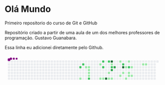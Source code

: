 # Olá Mundo
 Primeiro repositorio do curso de Git e GitHub

Repositório criado a partir de uma aula de um dos melhores professores de programação. Gustavo Guanabara. 

Essa linha eu adicionei diretamente pelo Github.

<svg viewBox="-16 -32 880 192" width="880" height="192" xmlns="http://www.w3.org/2000/svg"><style>@keyframes c0{64.88%{fill:var(--c2)}64.9%,to{fill:var(--ce)}}@keyframes c1{16.88%{fill:var(--c1)}16.9%,to{fill:var(--ce)}}@keyframes c2{63.99%{fill:var(--c2)}64.01%,to{fill:var(--ce)}}@keyframes c3{13.32%{fill:var(--c1)}13.34%,to{fill:var(--ce)}}@keyframes c4{13.77%{fill:var(--c1)}13.79%,to{fill:var(--ce)}}@keyframes c5{14.21%{fill:var(--c1)}14.23%,to{fill:var(--ce)}}@keyframes c6{14.66%{fill:var(--c1)}14.68%,to{fill:var(--ce)}}@keyframes c7{15.1%{fill:var(--c1)}15.12%,to{fill:var(--ce)}}@keyframes c8{67.99%{fill:var(--c2)}68.01%,to{fill:var(--ce)}}@keyframes c9{37.32%{fill:var(--c1)}37.34%,to{fill:var(--ce)}}@keyframes ca{20.88%{fill:var(--c1)}20.9%,to{fill:var(--ce)}}@keyframes cb{59.55%{fill:var(--c2)}59.57%,to{fill:var(--ce)}}@keyframes cc{60.43%{fill:var(--c2)}60.45%,to{fill:var(--ce)}}@keyframes cd{21.32%{fill:var(--c1)}21.34%,to{fill:var(--ce)}}@keyframes ce{81.32%{fill:var(--c4)}81.34%,to{fill:var(--ce)}}@keyframes cf{58.66%{fill:var(--c2)}58.68%,to{fill:var(--ce)}}@keyframes cg{23.1%{fill:var(--c1)}23.12%,to{fill:var(--ce)}}@keyframes ch{24.88%{fill:var(--c1)}24.9%,to{fill:var(--ce)}}@keyframes ci{77.77%{fill:var(--c4)}77.79%,to{fill:var(--ce)}}@keyframes cj{35.55%{fill:var(--c1)}35.57%,to{fill:var(--ce)}}@keyframes ck{57.32%{fill:var(--c2)}57.34%,to{fill:var(--ce)}}@keyframes cl{72.88%{fill:var(--c3)}72.9%,to{fill:var(--ce)}}@keyframes cm{24.43%{fill:var(--c1)}24.45%,to{fill:var(--ce)}}@keyframes cn{73.77%{fill:var(--c3)}73.79%,to{fill:var(--ce)}}@keyframes co{33.77%{fill:var(--c1)}33.79%,to{fill:var(--ce)}}@keyframes cp{27.1%{fill:var(--c1)}27.12%,to{fill:var(--ce)}}@keyframes cq{55.1%{fill:var(--c2)}55.12%,to{fill:var(--ce)}}@keyframes cr{75.1%{fill:var(--c4)}75.12%,to{fill:var(--ce)}}@keyframes cs{27.99%{fill:var(--c1)}28.01%,to{fill:var(--ce)}}@keyframes ct{43.55%{fill:var(--c1)}43.57%,to{fill:var(--ce)}}@keyframes cu{45.32%{fill:var(--c1)}45.34%,to{fill:var(--ce)}}@keyframes cv{32.43%{fill:var(--c1)}32.45%,to{fill:var(--ce)}}@keyframes cw{53.77%{fill:var(--c2)}53.79%,to{fill:var(--ce)}}@keyframes cx{28.88%{fill:var(--c1)}28.9%,to{fill:var(--ce)}}@keyframes cy{29.32%{fill:var(--c1)}29.34%,to{fill:var(--ce)}}@keyframes cz{31.1%{fill:var(--c1)}31.12%,to{fill:var(--ce)}}@keyframes c10{29.77%{fill:var(--c1)}29.79%,to{fill:var(--ce)}}@keyframes c11{50.21%{fill:var(--c1)}50.23%,to{fill:var(--ce)}}@keyframes c12{50.66%{fill:var(--c1)}50.68%,to{fill:var(--ce)}}@keyframes u0{13.32%{transform:scale(0,1)}13.34%,13.77%{transform:scale(.04,1)}13.79%,14.21%{transform:scale(.08,1)}14.23%,14.66%{transform:scale(.12,1)}14.68%,15.1%{transform:scale(.16,1)}15.12%,16.88%{transform:scale(.2,1)}16.9%,20.88%{transform:scale(.24,1)}20.9%,21.32%{transform:scale(.28,1)}21.34%,23.1%{transform:scale(.32,1)}23.12%,24.43%{transform:scale(.36,1)}24.45%,24.88%{transform:scale(.4,1)}24.9%,27.1%{transform:scale(.44,1)}27.12%,27.99%{transform:scale(.48,1)}28.01%,28.88%{transform:scale(.52,1)}28.9%,29.32%{transform:scale(.56,1)}29.34%,29.77%{transform:scale(.6,1)}29.79%,31.1%{transform:scale(.64,1)}31.12%,32.43%{transform:scale(.68,1)}32.45%,33.77%{transform:scale(.72,1)}33.79%,35.55%{transform:scale(.76,1)}35.57%,37.32%{transform:scale(.8,1)}37.34%,43.55%{transform:scale(.84,1)}43.57%,45.32%{transform:scale(.88,1)}45.34%,50.21%{transform:scale(.92,1)}50.23%,50.66%{transform:scale(.96,1)}50.68%,to{transform:scale(1,1)}}@keyframes u1{53.77%{transform:scale(0,1)}53.79%,55.1%{transform:scale(.11,1)}55.12%,57.32%{transform:scale(.22,1)}57.34%,58.66%{transform:scale(.33,1)}58.68%,59.55%{transform:scale(.44,1)}59.57%,60.43%{transform:scale(.56,1)}60.45%,63.99%{transform:scale(.67,1)}64.01%,64.88%{transform:scale(.78,1)}64.9%,67.99%{transform:scale(.89,1)}68.01%,to{transform:scale(1,1)}}@keyframes u2{72.88%{transform:scale(0,1)}72.9%,73.77%{transform:scale(.5,1)}73.79%,to{transform:scale(1,1)}}@keyframes u3{75.1%{transform:scale(0,1)}75.12%,77.77%{transform:scale(.33,1)}77.79%,81.32%{transform:scale(.67,1)}81.34%,to{transform:scale(1,1)}}@keyframes s0{0%,99.56%{transform:translate(0,-16px)}.44%{transform:translate(0,0)}12.44%{transform:translate(432px,0)}13.33%{transform:translate(432px,32px)}13.78%,66.22%{transform:translate(448px,32px)}15.11%{transform:translate(448px,80px)}16.44%{transform:translate(400px,80px)}16.89%{transform:translate(400px,96px)}17.78%{transform:translate(432px,96px)}18.22%{transform:translate(432px,80px)}20.44%{transform:translate(512px,80px)}20.89%{transform:translate(512px,96px)}21.33%,70.22%{transform:translate(528px,96px)}21.78%,70.67%{transform:translate(528px,80px)}22.67%,25.33%{transform:translate(560px,80px)}23.11%{transform:translate(560px,64px)}23.56%{transform:translate(576px,64px)}24.44%{transform:translate(576px,96px)}24.89%{transform:translate(560px,96px)}27.56%{transform:translate(640px,80px)}28%{transform:translate(640px,64px)}28.89%{transform:translate(672px,64px)}29.33%{transform:translate(672px,80px)}29.78%{transform:translate(688px,80px)}32%{transform:translate(688px,0)}34.67%{transform:translate(592px,0)}35.11%{transform:translate(592px,16px)}37.33%,61.33%{transform:translate(512px,16px)}38.22%{transform:translate(512px,-16px)}42.22%{transform:translate(656px,-16px)}45.33%{transform:translate(656px,96px)}48%{transform:translate(752px,96px)}50.22%{transform:translate(752px,16px)}50.67%{transform:translate(768px,16px)}51.11%{transform:translate(768px,32px)}53.78%{transform:translate(672px,32px)}54.22%{transform:translate(672px,16px)}56.89%{transform:translate(576px,16px)}57.33%{transform:translate(576px,32px)}57.78%{transform:translate(560px,32px)}58.67%{transform:translate(560px,0)}59.56%{transform:translate(528px,0)}60.44%{transform:translate(528px,32px)}60.89%{transform:translate(512px,32px)}64.44%{transform:translate(400px,16px)}64.89%{transform:translate(400px,32px)}68%{transform:translate(448px,96px)}72%{transform:translate(576px,80px)}72.89%{transform:translate(576px,48px)}73.33%{transform:translate(592px,48px)}73.78%{transform:translate(592px,32px)}75.11%{transform:translate(640px,32px)}76%{transform:translate(640px,0)}78.67%{transform:translate(544px,0)}81.33%{transform:translate(544px,96px)}92%{transform:translate(160px,96px)}92.89%{transform:translate(160px,64px)}93.78%{transform:translate(128px,64px)}94.22%{transform:translate(128px,48px)}94.67%{transform:translate(112px,48px)}95.11%{transform:translate(112px,32px)}96.44%{transform:translate(64px,32px)}97.78%{transform:translate(64px,-16px)}}@keyframes s1{0%,99.56%{transform:translate(16px,-16px)}.44%{transform:translate(0,-16px)}.89%{transform:translate(0,0)}12.89%{transform:translate(432px,0)}13.78%{transform:translate(432px,32px)}14.22%,66.67%{transform:translate(448px,32px)}15.56%{transform:translate(448px,80px)}16.89%{transform:translate(400px,80px)}17.33%{transform:translate(400px,96px)}18.22%{transform:translate(432px,96px)}18.67%{transform:translate(432px,80px)}20.89%{transform:translate(512px,80px)}21.33%{transform:translate(512px,96px)}21.78%,70.67%{transform:translate(528px,96px)}22.22%,71.11%{transform:translate(528px,80px)}23.11%,25.78%{transform:translate(560px,80px)}23.56%{transform:translate(560px,64px)}24%{transform:translate(576px,64px)}24.89%{transform:translate(576px,96px)}25.33%{transform:translate(560px,96px)}28%{transform:translate(640px,80px)}28.44%{transform:translate(640px,64px)}29.33%{transform:translate(672px,64px)}29.78%{transform:translate(672px,80px)}30.22%{transform:translate(688px,80px)}32.44%{transform:translate(688px,0)}35.11%{transform:translate(592px,0)}35.56%{transform:translate(592px,16px)}37.78%,61.78%{transform:translate(512px,16px)}38.67%{transform:translate(512px,-16px)}42.67%{transform:translate(656px,-16px)}45.78%{transform:translate(656px,96px)}48.44%{transform:translate(752px,96px)}50.67%{transform:translate(752px,16px)}51.11%{transform:translate(768px,16px)}51.56%{transform:translate(768px,32px)}54.22%{transform:translate(672px,32px)}54.67%{transform:translate(672px,16px)}57.33%{transform:translate(576px,16px)}57.78%{transform:translate(576px,32px)}58.22%{transform:translate(560px,32px)}59.11%{transform:translate(560px,0)}60%{transform:translate(528px,0)}60.89%{transform:translate(528px,32px)}61.33%{transform:translate(512px,32px)}64.89%{transform:translate(400px,16px)}65.33%{transform:translate(400px,32px)}68.44%{transform:translate(448px,96px)}72.44%{transform:translate(576px,80px)}73.33%{transform:translate(576px,48px)}73.78%{transform:translate(592px,48px)}74.22%{transform:translate(592px,32px)}75.56%{transform:translate(640px,32px)}76.44%{transform:translate(640px,0)}79.11%{transform:translate(544px,0)}81.78%{transform:translate(544px,96px)}92.44%{transform:translate(160px,96px)}93.33%{transform:translate(160px,64px)}94.22%{transform:translate(128px,64px)}94.67%{transform:translate(128px,48px)}95.11%{transform:translate(112px,48px)}95.56%{transform:translate(112px,32px)}96.89%{transform:translate(64px,32px)}98.22%{transform:translate(64px,-16px)}}@keyframes s2{0%,99.56%{transform:translate(32px,-16px)}.89%{transform:translate(0,-16px)}1.33%{transform:translate(0,0)}13.33%{transform:translate(432px,0)}14.22%{transform:translate(432px,32px)}14.67%,67.11%{transform:translate(448px,32px)}16%{transform:translate(448px,80px)}17.33%{transform:translate(400px,80px)}17.78%{transform:translate(400px,96px)}18.67%{transform:translate(432px,96px)}19.11%{transform:translate(432px,80px)}21.33%{transform:translate(512px,80px)}21.78%{transform:translate(512px,96px)}22.22%,71.11%{transform:translate(528px,96px)}22.67%,71.56%{transform:translate(528px,80px)}23.56%,26.22%{transform:translate(560px,80px)}24%{transform:translate(560px,64px)}24.44%{transform:translate(576px,64px)}25.33%{transform:translate(576px,96px)}25.78%{transform:translate(560px,96px)}28.44%{transform:translate(640px,80px)}28.89%{transform:translate(640px,64px)}29.78%{transform:translate(672px,64px)}30.22%{transform:translate(672px,80px)}30.67%{transform:translate(688px,80px)}32.89%{transform:translate(688px,0)}35.56%{transform:translate(592px,0)}36%{transform:translate(592px,16px)}38.22%,62.22%{transform:translate(512px,16px)}39.11%{transform:translate(512px,-16px)}43.11%{transform:translate(656px,-16px)}46.22%{transform:translate(656px,96px)}48.89%{transform:translate(752px,96px)}51.11%{transform:translate(752px,16px)}51.56%{transform:translate(768px,16px)}52%{transform:translate(768px,32px)}54.67%{transform:translate(672px,32px)}55.11%{transform:translate(672px,16px)}57.78%{transform:translate(576px,16px)}58.22%{transform:translate(576px,32px)}58.67%{transform:translate(560px,32px)}59.56%{transform:translate(560px,0)}60.44%{transform:translate(528px,0)}61.33%{transform:translate(528px,32px)}61.78%{transform:translate(512px,32px)}65.33%{transform:translate(400px,16px)}65.78%{transform:translate(400px,32px)}68.89%{transform:translate(448px,96px)}72.89%{transform:translate(576px,80px)}73.78%{transform:translate(576px,48px)}74.22%{transform:translate(592px,48px)}74.67%{transform:translate(592px,32px)}76%{transform:translate(640px,32px)}76.89%{transform:translate(640px,0)}79.56%{transform:translate(544px,0)}82.22%{transform:translate(544px,96px)}92.89%{transform:translate(160px,96px)}93.78%{transform:translate(160px,64px)}94.67%{transform:translate(128px,64px)}95.11%{transform:translate(128px,48px)}95.56%{transform:translate(112px,48px)}96%{transform:translate(112px,32px)}97.33%{transform:translate(64px,32px)}98.67%{transform:translate(64px,-16px)}}@keyframes s3{0%,99.56%{transform:translate(48px,-16px)}1.33%{transform:translate(0,-16px)}1.78%{transform:translate(0,0)}13.78%{transform:translate(432px,0)}14.67%{transform:translate(432px,32px)}15.11%,67.56%{transform:translate(448px,32px)}16.44%{transform:translate(448px,80px)}17.78%{transform:translate(400px,80px)}18.22%{transform:translate(400px,96px)}19.11%{transform:translate(432px,96px)}19.56%{transform:translate(432px,80px)}21.78%{transform:translate(512px,80px)}22.22%{transform:translate(512px,96px)}22.67%,71.56%{transform:translate(528px,96px)}23.11%,72%{transform:translate(528px,80px)}24%,26.67%{transform:translate(560px,80px)}24.44%{transform:translate(560px,64px)}24.89%{transform:translate(576px,64px)}25.78%{transform:translate(576px,96px)}26.22%{transform:translate(560px,96px)}28.89%{transform:translate(640px,80px)}29.33%{transform:translate(640px,64px)}30.22%{transform:translate(672px,64px)}30.67%{transform:translate(672px,80px)}31.11%{transform:translate(688px,80px)}33.33%{transform:translate(688px,0)}36%{transform:translate(592px,0)}36.44%{transform:translate(592px,16px)}38.67%,62.67%{transform:translate(512px,16px)}39.56%{transform:translate(512px,-16px)}43.56%{transform:translate(656px,-16px)}46.67%{transform:translate(656px,96px)}49.33%{transform:translate(752px,96px)}51.56%{transform:translate(752px,16px)}52%{transform:translate(768px,16px)}52.44%{transform:translate(768px,32px)}55.11%{transform:translate(672px,32px)}55.56%{transform:translate(672px,16px)}58.22%{transform:translate(576px,16px)}58.67%{transform:translate(576px,32px)}59.11%{transform:translate(560px,32px)}60%{transform:translate(560px,0)}60.89%{transform:translate(528px,0)}61.78%{transform:translate(528px,32px)}62.22%{transform:translate(512px,32px)}65.78%{transform:translate(400px,16px)}66.22%{transform:translate(400px,32px)}69.33%{transform:translate(448px,96px)}73.33%{transform:translate(576px,80px)}74.22%{transform:translate(576px,48px)}74.67%{transform:translate(592px,48px)}75.11%{transform:translate(592px,32px)}76.44%{transform:translate(640px,32px)}77.33%{transform:translate(640px,0)}80%{transform:translate(544px,0)}82.67%{transform:translate(544px,96px)}93.33%{transform:translate(160px,96px)}94.22%{transform:translate(160px,64px)}95.11%{transform:translate(128px,64px)}95.56%{transform:translate(128px,48px)}96%{transform:translate(112px,48px)}96.44%{transform:translate(112px,32px)}97.78%{transform:translate(64px,32px)}99.11%{transform:translate(64px,-16px)}}:root{--cb:#1b1f230a;--cs:purple;--ce:#ebedf0;--c0:#ebedf0;--c1:#9be9a8;--c2:#40c463;--c3:#30a14e;--c4:#216e39}@media (prefers-color-scheme:dark){:root{--cb:#1b1f230a;--cs:purple;--ce:#161b22;--c1:#01311f;--c2:#034525;--c3:#0f6d31;--c4:#00c647}}.c{shape-rendering:geometricPrecision;rx:2;ry:2;fill:var(--ce);stroke-width:1px;stroke:var(--cb);animation:none 22500ms linear infinite}.c.c0{fill:var(--c2);animation-name:c0}.c.c1{fill:var(--c1);animation-name:c1}.c.c2{fill:var(--c2);animation-name:c2}.c.c3,.c.c4{fill:var(--c1);animation-name:c3}.c.c4{animation-name:c4}.c.c5,.c.c6,.c.c7{fill:var(--c1);animation-name:c5}.c.c6,.c.c7{animation-name:c6}.c.c7{animation-name:c7}.c.c8{fill:var(--c2);animation-name:c8}.c.c9,.c.ca{fill:var(--c1);animation-name:c9}.c.ca{animation-name:ca}.c.cb,.c.cc{fill:var(--c2);animation-name:cb}.c.cc{animation-name:cc}.c.cd{fill:var(--c1);animation-name:cd}.c.ce{fill:var(--c4);animation-name:ce}.c.cf{fill:var(--c2);animation-name:cf}.c.cg,.c.ch{fill:var(--c1);animation-name:cg}.c.ch{animation-name:ch}.c.ci{fill:var(--c4);animation-name:ci}.c.cj{fill:var(--c1);animation-name:cj}.c.ck{fill:var(--c2);animation-name:ck}.c.cl{fill:var(--c3);animation-name:cl}.c.cm{fill:var(--c1);animation-name:cm}.c.cn{fill:var(--c3);animation-name:cn}.c.co,.c.cp{fill:var(--c1);animation-name:co}.c.cp{animation-name:cp}.c.cq{fill:var(--c2);animation-name:cq}.c.cr{fill:var(--c4);animation-name:cr}.c.cs{fill:var(--c1);animation-name:cs}.c.ct,.c.cu,.c.cv{fill:var(--c1);animation-name:ct}.c.cu,.c.cv{animation-name:cu}.c.cv{animation-name:cv}.c.cw{fill:var(--c2);animation-name:cw}.c.cx,.c.cy,.c.cz{fill:var(--c1);animation-name:cx}.c.cy,.c.cz{animation-name:cy}.c.cz{animation-name:cz}.c.c10,.c.c11,.c.c12{fill:var(--c1);animation-name:c10}.c.c11,.c.c12{animation-name:c11}.c.c12{animation-name:c12}.s,.u{animation:none linear 22500ms infinite}.u,.u.u0{transform-origin:0 0}.u{transform:scale(0,1)}.u.u0{fill:var(--c1);animation-name:u0}.u.u1{fill:var(--c2);animation-name:u1;transform-origin:543.6px 0}.u.u2{fill:var(--c3);animation-name:u2;transform-origin:739.3px 0}.u.u3{fill:var(--c4);animation-name:u3;transform-origin:782.8px 0}.s{shape-rendering:geometricPrecision;fill:var(--cs)}.s.s0{transform:translate(0,-16px);animation-name:s0}.s.s1{transform:translate(16px,-16px);animation-name:s1}.s.s2{transform:translate(32px,-16px);animation-name:s2}.s.s3{transform:translate(48px,-16px);animation-name:s3}</style><rect class="c" x="2" y="2" width="12" height="12"/><rect class="c" x="2" y="18" width="12" height="12"/><rect class="c" x="2" y="34" width="12" height="12"/><rect class="c" x="2" y="50" width="12" height="12"/><rect class="c" x="2" y="66" width="12" height="12"/><rect class="c" x="2" y="82" width="12" height="12"/><rect class="c" x="2" y="98" width="12" height="12"/><rect class="c" x="18" y="2" width="12" height="12"/><rect class="c" x="18" y="18" width="12" height="12"/><rect class="c" x="18" y="34" width="12" height="12"/><rect class="c" x="18" y="50" width="12" height="12"/><rect class="c" x="18" y="66" width="12" height="12"/><rect class="c" x="18" y="82" width="12" height="12"/><rect class="c" x="18" y="98" width="12" height="12"/><rect class="c" x="34" y="2" width="12" height="12"/><rect class="c" x="34" y="18" width="12" height="12"/><rect class="c" x="34" y="34" width="12" height="12"/><rect class="c" x="34" y="50" width="12" height="12"/><rect class="c" x="34" y="66" width="12" height="12"/><rect class="c" x="34" y="82" width="12" height="12"/><rect class="c" x="34" y="98" width="12" height="12"/><rect class="c" x="50" y="2" width="12" height="12"/><rect class="c" x="50" y="18" width="12" height="12"/><rect class="c" x="50" y="34" width="12" height="12"/><rect class="c" x="50" y="50" width="12" height="12"/><rect class="c" x="50" y="66" width="12" height="12"/><rect class="c" x="50" y="82" width="12" height="12"/><rect class="c" x="50" y="98" width="12" height="12"/><rect class="c" x="66" y="2" width="12" height="12"/><rect class="c" x="66" y="18" width="12" height="12"/><rect class="c" x="66" y="34" width="12" height="12"/><rect class="c" x="66" y="50" width="12" height="12"/><rect class="c" x="66" y="66" width="12" height="12"/><rect class="c" x="66" y="82" width="12" height="12"/><rect class="c" x="66" y="98" width="12" height="12"/><rect class="c" x="82" y="2" width="12" height="12"/><rect class="c" x="82" y="18" width="12" height="12"/><rect class="c" x="82" y="34" width="12" height="12"/><rect class="c" x="82" y="50" width="12" height="12"/><rect class="c" x="82" y="66" width="12" height="12"/><rect class="c" x="82" y="82" width="12" height="12"/><rect class="c" x="82" y="98" width="12" height="12"/><rect class="c" x="98" y="2" width="12" height="12"/><rect class="c" x="98" y="18" width="12" height="12"/><rect class="c" x="98" y="34" width="12" height="12"/><rect class="c" x="98" y="50" width="12" height="12"/><rect class="c" x="98" y="66" width="12" height="12"/><rect class="c" x="98" y="82" width="12" height="12"/><rect class="c" x="98" y="98" width="12" height="12"/><rect class="c" x="114" y="2" width="12" height="12"/><rect class="c" x="114" y="18" width="12" height="12"/><rect class="c" x="114" y="34" width="12" height="12"/><rect class="c" x="114" y="50" width="12" height="12"/><rect class="c" x="114" y="66" width="12" height="12"/><rect class="c" x="114" y="82" width="12" height="12"/><rect class="c" x="114" y="98" width="12" height="12"/><rect class="c" x="130" y="2" width="12" height="12"/><rect class="c" x="130" y="18" width="12" height="12"/><rect class="c" x="130" y="34" width="12" height="12"/><rect class="c" x="130" y="50" width="12" height="12"/><rect class="c" x="130" y="66" width="12" height="12"/><rect class="c" x="130" y="82" width="12" height="12"/><rect class="c" x="130" y="98" width="12" height="12"/><rect class="c" x="146" y="2" width="12" height="12"/><rect class="c" x="146" y="18" width="12" height="12"/><rect class="c" x="146" y="34" width="12" height="12"/><rect class="c" x="146" y="50" width="12" height="12"/><rect class="c" x="146" y="66" width="12" height="12"/><rect class="c" x="146" y="82" width="12" height="12"/><rect class="c" x="146" y="98" width="12" height="12"/><rect class="c" x="162" y="2" width="12" height="12"/><rect class="c" x="162" y="18" width="12" height="12"/><rect class="c" x="162" y="34" width="12" height="12"/><rect class="c" x="162" y="50" width="12" height="12"/><rect class="c" x="162" y="66" width="12" height="12"/><rect class="c" x="162" y="82" width="12" height="12"/><rect class="c" x="162" y="98" width="12" height="12"/><rect class="c" x="178" y="2" width="12" height="12"/><rect class="c" x="178" y="18" width="12" height="12"/><rect class="c" x="178" y="34" width="12" height="12"/><rect class="c" x="178" y="50" width="12" height="12"/><rect class="c" x="178" y="66" width="12" height="12"/><rect class="c" x="178" y="82" width="12" height="12"/><rect class="c" x="178" y="98" width="12" height="12"/><rect class="c" x="194" y="2" width="12" height="12"/><rect class="c" x="194" y="18" width="12" height="12"/><rect class="c" x="194" y="34" width="12" height="12"/><rect class="c" x="194" y="50" width="12" height="12"/><rect class="c" x="194" y="66" width="12" height="12"/><rect class="c" x="194" y="82" width="12" height="12"/><rect class="c" x="194" y="98" width="12" height="12"/><rect class="c" x="210" y="2" width="12" height="12"/><rect class="c" x="210" y="18" width="12" height="12"/><rect class="c" x="210" y="34" width="12" height="12"/><rect class="c" x="210" y="50" width="12" height="12"/><rect class="c" x="210" y="66" width="12" height="12"/><rect class="c" x="210" y="82" width="12" height="12"/><rect class="c" x="210" y="98" width="12" height="12"/><rect class="c" x="226" y="2" width="12" height="12"/><rect class="c" x="226" y="18" width="12" height="12"/><rect class="c" x="226" y="34" width="12" height="12"/><rect class="c" x="226" y="50" width="12" height="12"/><rect class="c" x="226" y="66" width="12" height="12"/><rect class="c" x="226" y="82" width="12" height="12"/><rect class="c" x="226" y="98" width="12" height="12"/><rect class="c" x="242" y="2" width="12" height="12"/><rect class="c" x="242" y="18" width="12" height="12"/><rect class="c" x="242" y="34" width="12" height="12"/><rect class="c" x="242" y="50" width="12" height="12"/><rect class="c" x="242" y="66" width="12" height="12"/><rect class="c" x="242" y="82" width="12" height="12"/><rect class="c" x="242" y="98" width="12" height="12"/><rect class="c" x="258" y="2" width="12" height="12"/><rect class="c" x="258" y="18" width="12" height="12"/><rect class="c" x="258" y="34" width="12" height="12"/><rect class="c" x="258" y="50" width="12" height="12"/><rect class="c" x="258" y="66" width="12" height="12"/><rect class="c" x="258" y="82" width="12" height="12"/><rect class="c" x="258" y="98" width="12" height="12"/><rect class="c" x="274" y="2" width="12" height="12"/><rect class="c" x="274" y="18" width="12" height="12"/><rect class="c" x="274" y="34" width="12" height="12"/><rect class="c" x="274" y="50" width="12" height="12"/><rect class="c" x="274" y="66" width="12" height="12"/><rect class="c" x="274" y="82" width="12" height="12"/><rect class="c" x="274" y="98" width="12" height="12"/><rect class="c" x="290" y="2" width="12" height="12"/><rect class="c" x="290" y="18" width="12" height="12"/><rect class="c" x="290" y="34" width="12" height="12"/><rect class="c" x="290" y="50" width="12" height="12"/><rect class="c" x="290" y="66" width="12" height="12"/><rect class="c" x="290" y="82" width="12" height="12"/><rect class="c" x="290" y="98" width="12" height="12"/><rect class="c" x="306" y="2" width="12" height="12"/><rect class="c" x="306" y="18" width="12" height="12"/><rect class="c" x="306" y="34" width="12" height="12"/><rect class="c" x="306" y="50" width="12" height="12"/><rect class="c" x="306" y="66" width="12" height="12"/><rect class="c" x="306" y="82" width="12" height="12"/><rect class="c" x="306" y="98" width="12" height="12"/><rect class="c" x="322" y="2" width="12" height="12"/><rect class="c" x="322" y="18" width="12" height="12"/><rect class="c" x="322" y="34" width="12" height="12"/><rect class="c" x="322" y="50" width="12" height="12"/><rect class="c" x="322" y="66" width="12" height="12"/><rect class="c" x="322" y="82" width="12" height="12"/><rect class="c" x="322" y="98" width="12" height="12"/><rect class="c" x="338" y="2" width="12" height="12"/><rect class="c" x="338" y="18" width="12" height="12"/><rect class="c" x="338" y="34" width="12" height="12"/><rect class="c" x="338" y="50" width="12" height="12"/><rect class="c" x="338" y="66" width="12" height="12"/><rect class="c" x="338" y="82" width="12" height="12"/><rect class="c" x="338" y="98" width="12" height="12"/><rect class="c" x="354" y="2" width="12" height="12"/><rect class="c" x="354" y="18" width="12" height="12"/><rect class="c" x="354" y="34" width="12" height="12"/><rect class="c" x="354" y="50" width="12" height="12"/><rect class="c" x="354" y="66" width="12" height="12"/><rect class="c" x="354" y="82" width="12" height="12"/><rect class="c" x="354" y="98" width="12" height="12"/><rect class="c" x="370" y="2" width="12" height="12"/><rect class="c" x="370" y="18" width="12" height="12"/><rect class="c" x="370" y="34" width="12" height="12"/><rect class="c" x="370" y="50" width="12" height="12"/><rect class="c" x="370" y="66" width="12" height="12"/><rect class="c" x="370" y="82" width="12" height="12"/><rect class="c" x="370" y="98" width="12" height="12"/><rect class="c" x="386" y="2" width="12" height="12"/><rect class="c" x="386" y="18" width="12" height="12"/><rect class="c" x="386" y="34" width="12" height="12"/><rect class="c" x="386" y="50" width="12" height="12"/><rect class="c" x="386" y="66" width="12" height="12"/><rect class="c" x="386" y="82" width="12" height="12"/><rect class="c" x="386" y="98" width="12" height="12"/><rect class="c" x="402" y="2" width="12" height="12"/><rect class="c" x="402" y="18" width="12" height="12"/><rect class="c c0" x="402" y="34" width="12" height="12"/><rect class="c" x="402" y="50" width="12" height="12"/><rect class="c" x="402" y="66" width="12" height="12"/><rect class="c" x="402" y="82" width="12" height="12"/><rect class="c c1" x="402" y="98" width="12" height="12"/><rect class="c" x="418" y="2" width="12" height="12"/><rect class="c c2" x="418" y="18" width="12" height="12"/><rect class="c" x="418" y="34" width="12" height="12"/><rect class="c" x="418" y="50" width="12" height="12"/><rect class="c" x="418" y="66" width="12" height="12"/><rect class="c" x="418" y="82" width="12" height="12"/><rect class="c" x="418" y="98" width="12" height="12"/><rect class="c" x="434" y="2" width="12" height="12"/><rect class="c" x="434" y="18" width="12" height="12"/><rect class="c c3" x="434" y="34" width="12" height="12"/><rect class="c" x="434" y="50" width="12" height="12"/><rect class="c" x="434" y="66" width="12" height="12"/><rect class="c" x="434" y="82" width="12" height="12"/><rect class="c" x="434" y="98" width="12" height="12"/><rect class="c" x="450" y="2" width="12" height="12"/><rect class="c" x="450" y="18" width="12" height="12"/><rect class="c c4" x="450" y="34" width="12" height="12"/><rect class="c c5" x="450" y="50" width="12" height="12"/><rect class="c c6" x="450" y="66" width="12" height="12"/><rect class="c c7" x="450" y="82" width="12" height="12"/><rect class="c c8" x="450" y="98" width="12" height="12"/><rect class="c" x="466" y="2" width="12" height="12"/><rect class="c" x="466" y="18" width="12" height="12"/><rect class="c" x="466" y="34" width="12" height="12"/><rect class="c" x="466" y="50" width="12" height="12"/><rect class="c" x="466" y="66" width="12" height="12"/><rect class="c" x="466" y="82" width="12" height="12"/><rect class="c" x="466" y="98" width="12" height="12"/><rect class="c" x="482" y="2" width="12" height="12"/><rect class="c" x="482" y="18" width="12" height="12"/><rect class="c" x="482" y="34" width="12" height="12"/><rect class="c" x="482" y="50" width="12" height="12"/><rect class="c" x="482" y="66" width="12" height="12"/><rect class="c" x="482" y="82" width="12" height="12"/><rect class="c" x="482" y="98" width="12" height="12"/><rect class="c" x="498" y="2" width="12" height="12"/><rect class="c" x="498" y="18" width="12" height="12"/><rect class="c" x="498" y="34" width="12" height="12"/><rect class="c" x="498" y="50" width="12" height="12"/><rect class="c" x="498" y="66" width="12" height="12"/><rect class="c" x="498" y="82" width="12" height="12"/><rect class="c" x="498" y="98" width="12" height="12"/><rect class="c" x="514" y="2" width="12" height="12"/><rect class="c c9" x="514" y="18" width="12" height="12"/><rect class="c" x="514" y="34" width="12" height="12"/><rect class="c" x="514" y="50" width="12" height="12"/><rect class="c" x="514" y="66" width="12" height="12"/><rect class="c" x="514" y="82" width="12" height="12"/><rect class="c ca" x="514" y="98" width="12" height="12"/><rect class="c cb" x="530" y="2" width="12" height="12"/><rect class="c" x="530" y="18" width="12" height="12"/><rect class="c cc" x="530" y="34" width="12" height="12"/><rect class="c" x="530" y="50" width="12" height="12"/><rect class="c" x="530" y="66" width="12" height="12"/><rect class="c" x="530" y="82" width="12" height="12"/><rect class="c cd" x="530" y="98" width="12" height="12"/><rect class="c" x="546" y="2" width="12" height="12"/><rect class="c" x="546" y="18" width="12" height="12"/><rect class="c" x="546" y="34" width="12" height="12"/><rect class="c" x="546" y="50" width="12" height="12"/><rect class="c" x="546" y="66" width="12" height="12"/><rect class="c" x="546" y="82" width="12" height="12"/><rect class="c ce" x="546" y="98" width="12" height="12"/><rect class="c cf" x="562" y="2" width="12" height="12"/><rect class="c" x="562" y="18" width="12" height="12"/><rect class="c" x="562" y="34" width="12" height="12"/><rect class="c" x="562" y="50" width="12" height="12"/><rect class="c cg" x="562" y="66" width="12" height="12"/><rect class="c" x="562" y="82" width="12" height="12"/><rect class="c ch" x="562" y="98" width="12" height="12"/><rect class="c ci" x="578" y="2" width="12" height="12"/><rect class="c cj" x="578" y="18" width="12" height="12"/><rect class="c ck" x="578" y="34" width="12" height="12"/><rect class="c cl" x="578" y="50" width="12" height="12"/><rect class="c" x="578" y="66" width="12" height="12"/><rect class="c" x="578" y="82" width="12" height="12"/><rect class="c cm" x="578" y="98" width="12" height="12"/><rect class="c" x="594" y="2" width="12" height="12"/><rect class="c" x="594" y="18" width="12" height="12"/><rect class="c cn" x="594" y="34" width="12" height="12"/><rect class="c" x="594" y="50" width="12" height="12"/><rect class="c" x="594" y="66" width="12" height="12"/><rect class="c" x="594" y="82" width="12" height="12"/><rect class="c" x="594" y="98" width="12" height="12"/><rect class="c" x="610" y="2" width="12" height="12"/><rect class="c" x="610" y="18" width="12" height="12"/><rect class="c" x="610" y="34" width="12" height="12"/><rect class="c" x="610" y="50" width="12" height="12"/><rect class="c" x="610" y="66" width="12" height="12"/><rect class="c" x="610" y="82" width="12" height="12"/><rect class="c" x="610" y="98" width="12" height="12"/><rect class="c co" x="626" y="2" width="12" height="12"/><rect class="c" x="626" y="18" width="12" height="12"/><rect class="c" x="626" y="34" width="12" height="12"/><rect class="c" x="626" y="50" width="12" height="12"/><rect class="c" x="626" y="66" width="12" height="12"/><rect class="c cp" x="626" y="82" width="12" height="12"/><rect class="c" x="626" y="98" width="12" height="12"/><rect class="c" x="642" y="2" width="12" height="12"/><rect class="c cq" x="642" y="18" width="12" height="12"/><rect class="c cr" x="642" y="34" width="12" height="12"/><rect class="c" x="642" y="50" width="12" height="12"/><rect class="c cs" x="642" y="66" width="12" height="12"/><rect class="c" x="642" y="82" width="12" height="12"/><rect class="c" x="642" y="98" width="12" height="12"/><rect class="c" x="658" y="2" width="12" height="12"/><rect class="c" x="658" y="18" width="12" height="12"/><rect class="c ct" x="658" y="34" width="12" height="12"/><rect class="c" x="658" y="50" width="12" height="12"/><rect class="c" x="658" y="66" width="12" height="12"/><rect class="c" x="658" y="82" width="12" height="12"/><rect class="c cu" x="658" y="98" width="12" height="12"/><rect class="c cv" x="674" y="2" width="12" height="12"/><rect class="c" x="674" y="18" width="12" height="12"/><rect class="c cw" x="674" y="34" width="12" height="12"/><rect class="c" x="674" y="50" width="12" height="12"/><rect class="c cx" x="674" y="66" width="12" height="12"/><rect class="c cy" x="674" y="82" width="12" height="12"/><rect class="c" x="674" y="98" width="12" height="12"/><rect class="c" x="690" y="2" width="12" height="12"/><rect class="c" x="690" y="18" width="12" height="12"/><rect class="c cz" x="690" y="34" width="12" height="12"/><rect class="c" x="690" y="50" width="12" height="12"/><rect class="c" x="690" y="66" width="12" height="12"/><rect class="c c10" x="690" y="82" width="12" height="12"/><rect class="c" x="690" y="98" width="12" height="12"/><rect class="c" x="706" y="2" width="12" height="12"/><rect class="c" x="706" y="18" width="12" height="12"/><rect class="c" x="706" y="34" width="12" height="12"/><rect class="c" x="706" y="50" width="12" height="12"/><rect class="c" x="706" y="66" width="12" height="12"/><rect class="c" x="706" y="82" width="12" height="12"/><rect class="c" x="706" y="98" width="12" height="12"/><rect class="c" x="722" y="2" width="12" height="12"/><rect class="c" x="722" y="18" width="12" height="12"/><rect class="c" x="722" y="34" width="12" height="12"/><rect class="c" x="722" y="50" width="12" height="12"/><rect class="c" x="722" y="66" width="12" height="12"/><rect class="c" x="722" y="82" width="12" height="12"/><rect class="c" x="722" y="98" width="12" height="12"/><rect class="c" x="738" y="2" width="12" height="12"/><rect class="c" x="738" y="18" width="12" height="12"/><rect class="c" x="738" y="34" width="12" height="12"/><rect class="c" x="738" y="50" width="12" height="12"/><rect class="c" x="738" y="66" width="12" height="12"/><rect class="c" x="738" y="82" width="12" height="12"/><rect class="c" x="738" y="98" width="12" height="12"/><rect class="c" x="754" y="2" width="12" height="12"/><rect class="c c11" x="754" y="18" width="12" height="12"/><rect class="c" x="754" y="34" width="12" height="12"/><rect class="c" x="754" y="50" width="12" height="12"/><rect class="c" x="754" y="66" width="12" height="12"/><rect class="c" x="754" y="82" width="12" height="12"/><rect class="c" x="754" y="98" width="12" height="12"/><rect class="c" x="770" y="2" width="12" height="12"/><rect class="c c12" x="770" y="18" width="12" height="12"/><rect class="c" x="770" y="34" width="12" height="12"/><rect class="c" x="770" y="50" width="12" height="12"/><rect class="c" x="770" y="66" width="12" height="12"/><rect class="c" x="770" y="82" width="12" height="12"/><rect class="c" x="770" y="98" width="12" height="12"/><rect class="c" x="786" y="2" width="12" height="12"/><rect class="c" x="786" y="18" width="12" height="12"/><rect class="c" x="786" y="34" width="12" height="12"/><rect class="c" x="786" y="50" width="12" height="12"/><rect class="c" x="786" y="66" width="12" height="12"/><rect class="c" x="786" y="82" width="12" height="12"/><rect class="c" x="786" y="98" width="12" height="12"/><rect class="c" x="802" y="2" width="12" height="12"/><rect class="c" x="802" y="18" width="12" height="12"/><rect class="c" x="802" y="34" width="12" height="12"/><rect class="c" x="802" y="50" width="12" height="12"/><rect class="c" x="802" y="66" width="12" height="12"/><rect class="c" x="802" y="82" width="12" height="12"/><rect class="c" x="802" y="98" width="12" height="12"/><rect class="c" x="818" y="2" width="12" height="12"/><rect class="c" x="818" y="18" width="12" height="12"/><rect class="c" x="818" y="34" width="12" height="12"/><rect class="c" x="818" y="50" width="12" height="12"/><rect class="c" x="818" y="66" width="12" height="12"/><rect class="c" x="818" y="82" width="12" height="12"/><rect class="c" x="818" y="98" width="12" height="12"/><rect class="c" x="834" y="2" width="12" height="12"/><rect class="u u0" height="12" width="544.2" x="0.0" y="144"/><rect class="u u1" height="12" width="196.3" x="543.6" y="144"/><rect class="u u2" height="12" width="44.1" x="739.3" y="144"/><rect class="u u3" height="12" width="65.8" x="782.8" y="144"/><rect class="s s0" x="0.8" y="0.8" width="14.4" height="14.4" rx="4.5" ry="4.5"/><rect class="s s1" x="1.8" y="1.8" width="12.3" height="12.3" rx="4.1" ry="4.1"/><rect class="s s2" x="2.6" y="2.6" width="10.8" height="10.8" rx="3.6" ry="3.6"/><rect class="s s3" x="3.0" y="3.0" width="9.9" height="9.9" rx="3.3" ry="3.3"/></svg>
